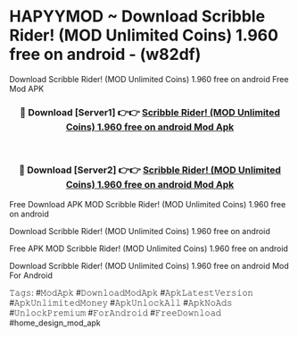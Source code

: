 # HAPYYMOD ~ Download Scribble Rider! (MOD Unlimited Coins) 1.960 free on android - (w82df)
Download Scribble Rider! (MOD Unlimited Coins) 1.960 free on android Free Mod APK

<div align="center">
<h3>🔴 Download [Server1] 👉👉 <a href="https://apk-comot.site?title=Scribble_Rider!_(MOD_Unlimited_Coins)_1.960_free_on_android">Scribble Rider! (MOD Unlimited Coins) 1.960 free on android Mod Apk</a></h3><br>

<h3>🔴 Download [Server2] 👉👉 <a href="https://apk-comot.site?title=Scribble_Rider!_(MOD_Unlimited_Coins)_1.960_free_on_android">Scribble Rider! (MOD Unlimited Coins) 1.960 free on android Mod Apk</a></h3>
</div>


Free Download APK MOD Scribble Rider! (MOD Unlimited Coins) 1.960 free on android

Download Scribble Rider! (MOD Unlimited Coins) 1.960 free on android 

Free APK MOD Scribble Rider! (MOD Unlimited Coins) 1.960 free on android 

Download Scribble Rider! (MOD Unlimited Coins) 1.960 free on android Mod For Android

𝚃𝚊𝚐𝚜: #𝙼𝚘𝚍𝙰𝚙𝚔 #𝙳𝚘𝚠𝚗𝚕𝚘𝚊𝚍𝙼𝚘𝚍𝙰𝚙𝚔 #𝙰𝚙𝚔𝙻𝚊𝚝𝚎𝚜𝚝𝚅𝚎𝚛𝚜𝚒𝚘𝚗 #𝙰𝚙𝚔𝚄𝚗𝚕𝚒𝚖𝚒𝚝𝚎𝚍𝙼𝚘𝚗𝚎𝚢 #𝙰𝚙𝚔𝚄𝚗𝚕𝚘𝚌𝚔𝙰𝚕𝚕 #𝙰𝚙𝚔𝙽𝚘𝙰𝚍𝚜 #𝚄𝚗𝚕𝚘𝚌𝚔𝙿𝚛𝚎𝚖𝚒𝚞𝚖 #𝙵𝚘𝚛𝙰𝚗𝚍𝚛𝚘𝚒𝚍 #𝙵𝚛𝚎𝚎𝙳𝚘𝚠𝚗𝚕𝚘𝚊𝚍 #home_design_mod_apk
